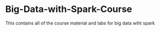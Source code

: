 # Big-Data-with-Spark-Course
This contains all of the course material and labs for big data wiht spark
